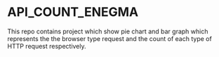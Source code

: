 # API_COUNT_ENEGMA
This repo contains project which show pie chart and bar graph which represents the the browser type request and the count of each type of HTTP request respectively.
